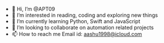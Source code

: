 - 👋 Hi, I’m @APT09
- 👀 I’m interested in reading, coding and exploring new things
- 🌱 I’m currently learning Python, Swift and JavaScript
- 💞️ I’m looking to collaborate on automation related projects 
- 📫 How to reach me Email id: aashu1998@icloud.com

<!---
APT09/APT09 is a ✨ special ✨ repository because its `README.md` (this file) appears on your GitHub profile.
You can click the Preview link to take a look at your changes.
--->
